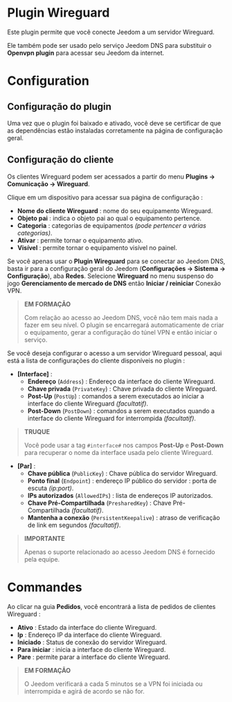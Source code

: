 # Plugin Wireguard

Este plugin permite que você conecte Jeedom a um servidor Wireguard.

Ele também pode ser usado pelo serviço Jeedom DNS para substituir o **Openvpn plugin** para acessar seu Jeedom da internet.

# Configuration

## Configuração do plugin

Uma vez que o plugin foi baixado e ativado, você deve se certificar de que as dependências estão instaladas corretamente na página de configuração geral.

## Configuração do cliente

Os clientes Wireguard podem ser acessados a partir do menu **Plugins → Comunicação → Wireguard**.

Clique em um dispositivo para acessar sua página de configuração :

- **Nome do cliente Wireguard** : nome do seu equipamento Wireguard.
- **Objeto pai** : indica o objeto pai ao qual o equipamento pertence.
- **Categoria** : categorias de equipamentos *(pode pertencer a várias categorias)*.
- **Ativar** : permite tornar o equipamento ativo.
- **Visível** : permite tornar o equipamento visível no painel.

Se você apenas usar o **Plugin Wireguard** para se conectar ao Jeedom DNS, basta ir para a configuração geral do Jeedom (**Configurações → Sistema → Configuração**), aba **Redes**. Selecione **Wireguard** no menu suspenso do jogo **Gerenciamento de mercado de DNS** então **Iniciar / reiniciar** Conexão VPN.

>**EM FORMAÇÃO**
>
>Com relação ao acesso ao Jeedom DNS, você não tem mais nada a fazer em seu nível. O plugin se encarregará automaticamente de criar o equipamento, gerar a configuração do túnel VPN e então iniciar o serviço.

Se você deseja configurar o acesso a um servidor Wireguard pessoal, aqui está a lista de configurações do cliente disponíveis no plugin :

- **[Interface]** :
    - **Endereço** (`Address`) : Endereço da interface do cliente Wireguard.
    - **Chave privada** (`PrivateKey`) : Chave privada do cliente Wireguard.
    - **Post-Up** (`PostUp`) : comandos a serem executados ao iniciar a interface do cliente Wireguard *(facultatif)*.
    - **Post-Down** (`PostDown`) : comandos a serem executados quando a interface do cliente Wireguard for interrompida *(facultatif)*.

>**TRUQUE**
>
>Você pode usar a tag ``#interface#`` nos campos **Post-Up** e **Post-Down** para recuperar o nome da interface usada pelo cliente Wireguard.

- **[Par]** :
    - **Chave pública** (`PublicKey`) : Chave pública do servidor Wireguard.
    - **Ponto final** (`Endpoint`) : endereço IP público do servidor : porta de escuta *(ip:port)*.
    - **IPs autorizados** (`AllowedIPs`) : lista de endereços IP autorizados.
    - **Chave Pré-Compartilhada** (`PresharedKey`) : Chave Pré-Compartilhada *(facultatif)*.
    - **Mantenha a conexão** (`PersistentKeepalive`) : atraso de verificação de link em segundos *(facultatif)*.

>**IMPORTANTE**
>
>Apenas o suporte relacionado ao acesso Jeedom DNS é fornecido pela equipe.

# Commandes

Ao clicar na guia **Pedidos**, você encontrará a lista de pedidos de clientes Wireguard :

- **Ativo** : Estado da interface do cliente Wireguard.
- **Ip** : Endereço IP da interface do cliente Wireguard.
- **Iniciado** : Status de conexão do servidor Wireguard.
- **Para iniciar** : inicia a interface do cliente Wireguard.
- **Pare** : permite parar a interface do cliente Wireguard.

>**EM FORMAÇÃO**
>
>O Jeedom verificará a cada 5 minutos se a VPN foi iniciada ou interrompida e agirá de acordo se não for.

